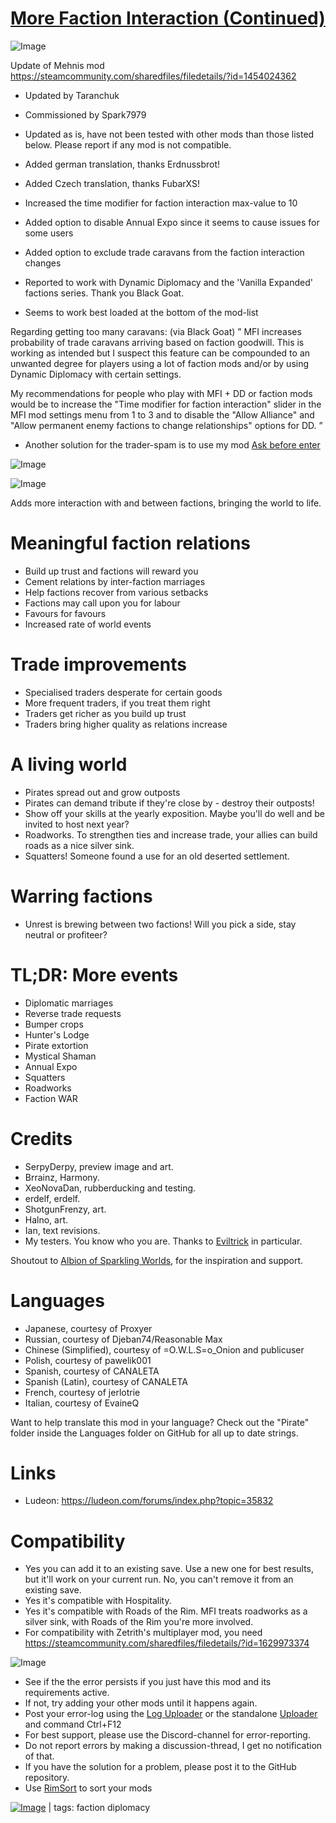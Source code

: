# [More Faction Interaction (Continued)](https://steamcommunity.com/sharedfiles/filedetails/?id=2379076640)

![Image](https://i.imgur.com/buuPQel.png)

Update of Mehnis mod
https://steamcommunity.com/sharedfiles/filedetails/?id=1454024362

- Updated by Taranchuk
- Commissioned by Spark7979
- Updated as is, have not been tested with other mods than those listed below. Please report if any mod is not compatible.
- Added german translation, thanks Erdnussbrot!
- Added Czech translation, thanks FubarXS!
- Increased the time modifier for faction interaction max-value to 10
- Added option to disable Annual Expo since it seems to cause issues for some users
- Added option to exclude trade caravans from the faction interaction changes

- Reported to work with Dynamic Diplomacy and the 'Vanilla Expanded' factions series. Thank you Black Goat.
- Seems to work best loaded at the bottom of the mod-list

Regarding getting too many caravans: (via Black Goat)
” MFI increases probability of trade caravans arriving based on faction goodwill. This is working as intended but I suspect this feature can be compounded to an unwanted degree for players using a lot of faction mods and/or by using Dynamic Diplomacy with certain settings.

My recommendations for people who play with MFI + DD or faction mods would be to increase the "Time modifier for faction interaction" slider in the MFI mod settings menu from 1 to 3 and to disable the "Allow Alliance" and "Allow permanent enemy factions to change relationships" options for DD. ”

- Another solution for the trader-spam is to use my mod [Ask before enter](https://steamcommunity.com/sharedfiles/filedetails/?id=2813027453)

![Image](https://i.imgur.com/pufA0kM.png)
	
![Image](https://i.imgur.com/Z4GOv8H.png)

Adds more interaction with and between factions, bringing the world to life.

# Meaningful faction relations

- Build up trust and factions will reward you
- Cement relations by inter-faction marriages
- Help factions recover from various setbacks
- Factions may call upon you for labour
- Favours for favours
- Increased rate of world events

# Trade improvements

- Specialised traders desperate for certain goods
- More frequent traders, if you treat them right
- Traders get richer as you build up trust
- Traders bring higher quality as relations increase

# A living world

- Pirates spread out and grow outposts
- Pirates can demand tribute if they're close by - destroy their outposts!
- Show off your skills at the yearly exposition. Maybe you'll do well and be invited to host next year?
- Roadworks. To strengthen ties and increase trade, your allies can build roads as a nice silver sink.
- Squatters! Someone found a use for an old deserted settlement.

# Warring factions

- Unrest is brewing between two factions! Will you pick a side, stay neutral or profiteer? 

# TL;DR: More events

- Diplomatic marriages
- Reverse trade requests
- Bumper crops
- Hunter's Lodge
- Pirate extortion
- Mystical Shaman
- Annual Expo
- Squatters
- Roadworks
- Faction WAR

# Credits

- SerpyDerpy, preview image and art.
- Brrainz, Harmony.
- XeoNovaDan, rubberducking and testing.
- erdelf, erdelf.
- ShotgunFrenzy, art.
- Halno, art.
- Ian, text revisions.
- My testers. You know who you are. Thanks to [Eviltrick](https://twitch.tv/Eviltrick) in particular.

Shoutout to [Albion of Sparkling Worlds](https://steamcommunity.com/sharedfiles/filedetails/?id=1123043922), for the inspiration and support. 

# Languages

- Japanese, courtesy of Proxyer
- Russian, courtesy of Djeban74/Reasonable Max
- Chinese (Simplified), courtesy of =O.W.L.S=o_Onion and publicuser
- Polish, courtesy of pawelik001
- Spanish, courtesy of CANALETA
- Spanish (Latin), courtesy of CANALETA
- French, courtesy of jerlotrie
- Italian, courtesy of EvaineQ

Want to help translate this mod in your language? Check out the "Pirate" folder inside the Languages folder on GitHub for all up to date strings.

# Links

- Ludeon: https://ludeon.com/forums/index.php?topic=35832

# Compatibility

- Yes you can add it to an existing save. Use a new one for best results, but it'll work on your current run. No, you can't remove it from an existing save.
- Yes it's compatible with Hospitality.
- Yes it's compatible with Roads of the Rim. MFI treats roadworks as a silver sink, with Roads of the Rim you're more involved.
- For compatibility with Zetrith's multiplayer mod, you need https://steamcommunity.com/sharedfiles/filedetails/?id=1629973374

![Image](https://i.imgur.com/PwoNOj4.png)



-  See if the the error persists if you just have this mod and its requirements active.
-  If not, try adding your other mods until it happens again.
-  Post your error-log using the [Log Uploader](https://steamcommunity.com/sharedfiles/filedetails/?id=2873415404) or the standalone [Uploader](https://steamcommunity.com/sharedfiles/filedetails/?id=2873415404) and command Ctrl+F12
-  For best support, please use the Discord-channel for error-reporting.
-  Do not report errors by making a discussion-thread, I get no notification of that.
-  If you have the solution for a problem, please post it to the GitHub repository.
-  Use [RimSort](https://github.com/RimSort/RimSort/releases/latest) to sort your mods

 

[![Image](https://img.shields.io/github/v/release/emipa606/MoreFactionInteraction?label=latest%20version&style=plastic&color=9f1111&labelColor=black)](https://steamcommunity.com/sharedfiles/filedetails/changelog/2379076640) | tags:  faction diplomacy
